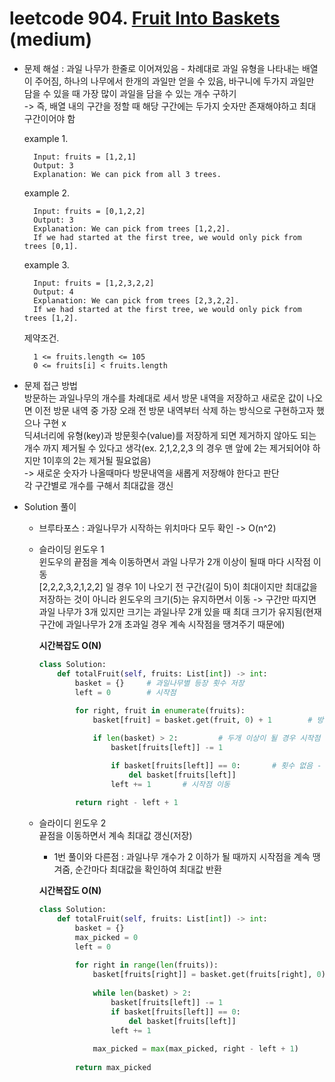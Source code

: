 # leetcode 904. [Fruit Into Baskets](https://leetcode.com/problems/fruit-into-baskets/) (medium)

* 문제 해설 : 과일 나무가 한줄로 이어져있음 - 차례대로 과일 유형을 나타내는 배열이 주어짐, 하나의 나무에서 한개의 과일만 얻을 수 있음, 바구니에 두가지 과일만 담을 수 있을 때 가장 많이 과일을 담을 수 있는 개수 구하기   
  -> 즉, 배열 내의 구간을 정할 때 해당 구간에는 두가지 숫자만 존재해야하고 최대 구간이어야 함

  example 1. 
  ```text
    Input: fruits = [1,2,1]
    Output: 3
    Explanation: We can pick from all 3 trees.
    ```
  example 2.
  ```text
    Input: fruits = [0,1,2,2]
    Output: 3
    Explanation: We can pick from trees [1,2,2].
    If we had started at the first tree, we would only pick from trees [0,1].
    ```
  
  example 3.
  ```text
    Input: fruits = [1,2,3,2,2]
    Output: 4
    Explanation: We can pick from trees [2,3,2,2].
    If we had started at the first tree, we would only pick from trees [1,2].
    ```
  
  제약조건.
  ```text
    1 <= fruits.length <= 105
    0 <= fruits[i] < fruits.length
    ```
  
* 문제 접근 방법  
  방문하는 과일나무의 개수를 차례대로 세서 방문 내역을 저장하고 새로운 값이 나오면 이전 방문 내역 중 가장 오래 전 방문 내역부터 삭제 하는 방식으로 구현하고자 했으나 구현 x  
  딕셔너리에 유형(key)과 방문횟수(value)를 저장하게 되면 제거하지 않아도 되는 개수 까지 제거될 수 있다고 생각(ex. 2,1,2,2,3 의 경우 맨 앞에 2는 제거되어야 하지만 1이후의 2는 제거될 필요없음)  
  -> 새로운 숫자가 나올때마다 방문내역을 새롭게 저장해야 한다고 판단  
  각 구간별로 개수를 구해서 최대값을 갱신  

* Solution 풀이
  - 브루타포스 : 과일나무가 시작하는 위치마다 모두 확인 -> O(n^2) 
  
  - 슬라이딩 윈도우 1  
    윈도우의 끝점을 계속 이동하면서 과일 나무가 2개 이상이 될때 마다 시작점 이동  
    [2,2,2,3,2,1,2,2] 일 경우 1이 나오기 전 구간(길이 5)이 최대이지만 최대값을 저장하는 것이 아니라 윈도우의 크기(5)는 유지하면서 이동 -> 구간만 따지면 과일 나무가 3개 있지만 크기는 과일나무 2개 있을 때 최대 크기가 유지됨(현재 구간에 과일나무가 2개 초과일 경우 계속 시작점을 땡겨주기 때문에)
  
    **시간복잡도 O(N)**
    
    ```python
    class Solution:
        def totalFruit(self, fruits: List[int]) -> int:
            basket = {}     # 과일나무별 등장 횟수 저장
            left = 0        # 시작점
            
            for right, fruit in enumerate(fruits):
                basket[fruit] = basket.get(fruit, 0) + 1        # 방문처리 - 횟수 + 1
    
                if len(basket) > 2:         # 두개 이상이 될 경우 시작점 이동 -> 현재 시작점 인덱스에 있는 값의 횟수 - 1
                    basket[fruits[left]] -= 1
    
                    if basket[fruits[left]] == 0:       # 횟수 없음 - 제거
                        del basket[fruits[left]]
                    left += 1       # 시작점 이동 
                    
            return right - left + 1
    ```
    
  - 슬라이디 윈도우 2  
    끝점을 이동하면서 계속 최대값 갱신(저장)  
    - 1번 풀이와 다른점 : 과일나무 개수가 2 이하가 될 때까지 시작점을 계속 땡겨줌, 순간마다 최대값을 확인하여 최대값 반환    
  
    **시간복잡도 O(N)**
    
    ```python
    class Solution:
        def totalFruit(self, fruits: List[int]) -> int:
            basket = {}
            max_picked = 0
            left = 0
            
            for right in range(len(fruits)):
                basket[fruits[right]] = basket.get(fruits[right], 0) + 1
                
                while len(basket) > 2:
                    basket[fruits[left]] -= 1
                    if basket[fruits[left]] == 0:
                        del basket[fruits[left]]
                    left += 1
                
                max_picked = max(max_picked, right - left + 1)
            
            return max_picked
    ```